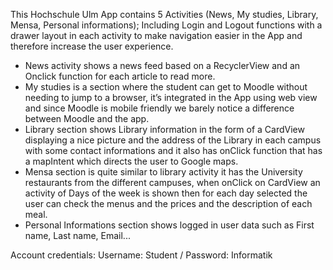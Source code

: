 This Hochschule Ulm App contains 5 Activities (News, My studies, Library, Mensa, Personal informations); Including Login and Logout functions with a drawer layout in each activity to make navigation easier in the App and therefore increase the user experience.
- News activity shows a news feed based on a RecyclerView and an Onclick function for each article to read more.
- My studies is a section where the student can get to Moodle without needing to jump to a browser, it’s integrated in the App using web view and since Moodle is mobile friendly we barely notice a difference between Moodle and the app.
- Library section shows Library information in the form of a CardView displaying a nice picture and the address of the Library in each campus with some contact informations and it also has onClick function that has a mapIntent which directs the user to Google maps.
- Mensa section is quite similar to library activity it has the University restaurants from the different campuses, when onClick on CardView an activity of Days of the week is shown then for each day selected the user can check the menus and the prices and the description of each meal.
- Personal Informations section shows logged in user data such as First name, Last name, Email...

Account credentials:
Username: Student / Password: Informatik
